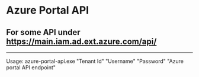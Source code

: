# Azure Portal API
## For some API under https://main.iam.ad.ext.azure.com/api/
---
Usage: azure-portal-api.exe "Tenant Id" "Username" "Password" "Azure portal API endpoint"